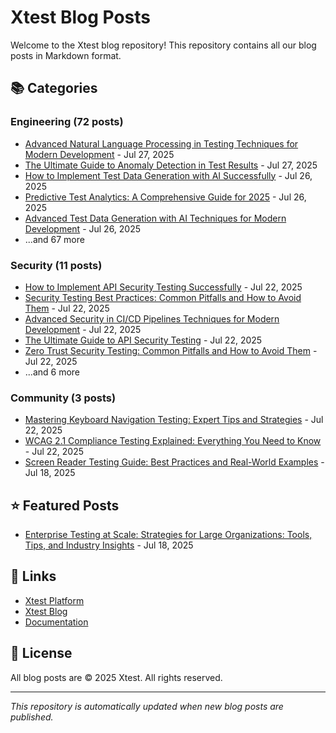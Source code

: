 # Xtest Blog Posts

Welcome to the Xtest blog repository! This repository contains all our blog posts in Markdown format.

## 📚 Categories

### Engineering (72 posts)

- [Advanced Natural Language Processing in Testing Techniques for Modern Development](posts/2025/2025-07-27-advanced-natural-language-processing-in-testing-techniques-for-modern-development.md) - Jul 27, 2025
- [The Ultimate Guide to Anomaly Detection in Test Results](posts/2025/2025-07-27-the-ultimate-guide-to-anomaly-detection-in-test-results.md) - Jul 27, 2025
- [How to Implement Test Data Generation with AI Successfully](posts/2025/2025-07-26-how-to-implement-test-data-generation-with-ai-successfully.md) - Jul 26, 2025
- [Predictive Test Analytics: A Comprehensive Guide for 2025](posts/2025/2025-07-26-predictive-test-analytics-a-comprehensive-guide-for-2025.md) - Jul 26, 2025
- [Advanced Test Data Generation with AI Techniques for Modern Development](posts/2025/2025-07-26-advanced-test-data-generation-with-ai-techniques-for-modern-development.md) - Jul 26, 2025
- ...and 67 more

### Security (11 posts)

- [How to Implement API Security Testing Successfully](posts/2025/2025-07-22-how-to-implement-api-security-testing-successfully.md) - Jul 22, 2025
- [Security Testing Best Practices: Common Pitfalls and How to Avoid Them](posts/2025/2025-07-22-security-testing-best-practices-common-pitfalls-and-how-to-avoid-them.md) - Jul 22, 2025
- [Advanced Security in CI/CD Pipelines Techniques for Modern Development](posts/2025/2025-07-22-advanced-security-in-cicd-pipelines-techniques-for-modern-development.md) - Jul 22, 2025
- [The Ultimate Guide to API Security Testing](posts/2025/2025-07-22-the-ultimate-guide-to-api-security-testing.md) - Jul 22, 2025
- [Zero Trust Security Testing: Common Pitfalls and How to Avoid Them](posts/2025/2025-07-22-zero-trust-security-testing-common-pitfalls-and-how-to-avoid-them.md) - Jul 22, 2025
- ...and 6 more

### Community (3 posts)

- [Mastering Keyboard Navigation Testing: Expert Tips and Strategies](posts/2025/2025-07-22-mastering-keyboard-navigation-testing-expert-tips-and-strategies.md) - Jul 22, 2025
- [WCAG 2.1 Compliance Testing Explained: Everything You Need to Know](posts/2025/2025-07-22-wcag-21-compliance-testing-explained-everything-you-need-to-know.md) - Jul 22, 2025
- [Screen Reader Testing Guide: Best Practices and Real-World Examples](posts/2025/2025-07-18-screen-reader-testing-guide-best-practices-and-real-world-examples.md) - Jul 18, 2025

## ⭐ Featured Posts

- [Enterprise Testing at Scale: Strategies for Large Organizations: Tools, Tips, and Industry Insights](posts/2025/2025-07-18-enterprise-testing-at-scale-strategies-for-large-organizations-tools-tips-and-industry-insights.md) - Jul 18, 2025

## 🔗 Links

- [Xtest Platform](https://xtest.io)
- [Xtest Blog](https://xtest.io/blog)
- [Documentation](https://xtest.io/docs)

## 📝 License

All blog posts are © 2025 Xtest. All rights reserved.

---

*This repository is automatically updated when new blog posts are published.*
